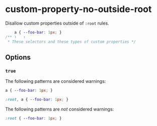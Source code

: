 # custom-property-no-outside-root

Disallow custom properties outside of `:root` rules.

```css
    a { --foo-bar: 1px; }
/** ↑   ↑
 * These selectors and these types of custom properties */
```

## Options

### `true`

The following patterns are considered warnings:

```css
a { --foo-bar: 1px; }
```

```css
:root, a { --foo-bar: 1px; }
```

The following patterns are *not* considered warnings:

```css
:root { --foo-bar: 1px; }
```
